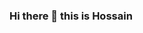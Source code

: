 ### Hi there 👋 this is Hossain 

<!--
**hossainRasouli/hossainRasouli** is a ✨ _special_ ✨ repository because its `README.md` (this file) appears on your GitHub profile.
<a href="https://app.daily.dev/Hossain"><img src="https://api.daily.dev/devcards/30c00483d24e4eebbfb00d166808b841.png?r=vv5" width="400" alt="Muhammad Hussain Rasouli's Dev Card"/></a>
Here are some ideas to get you started:

- 🔭 I’m currently working on ...
- 🌱 I’m currently learning ...
- 👯 I’m looking to collaborate on ...
- 🤔 I’m looking for help with ...
- 💬 Ask me about ...
- 📫 How to reach me: ...
- 😄 Pronouns: ...
- ⚡ Fun fact: ...
-->
